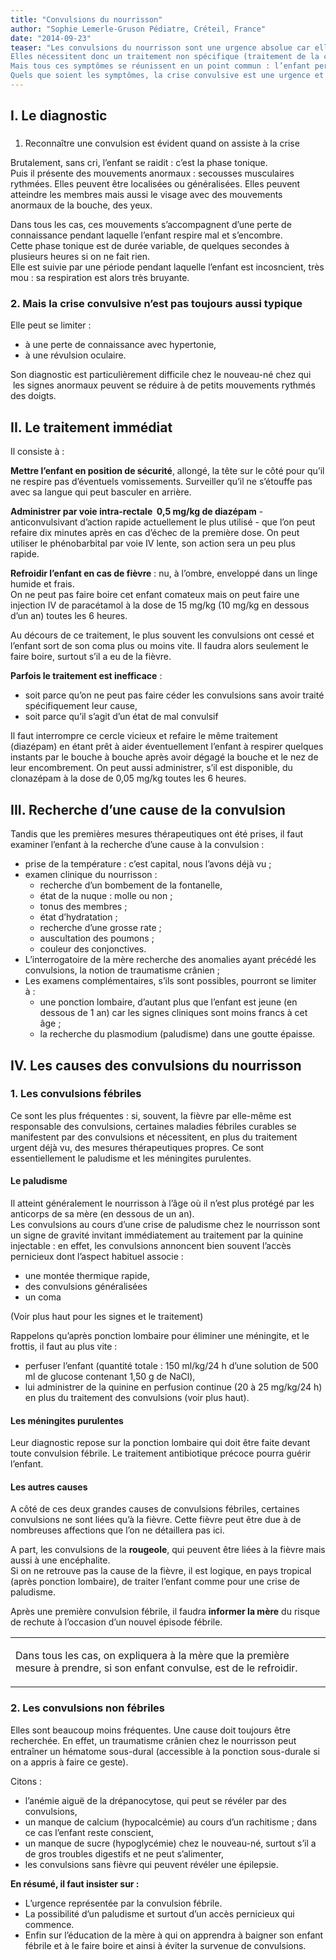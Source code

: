 ```yaml
---
title: "Convulsions du nourrisson"
author: "Sophie Lemerle-Gruson Pédiatre, Créteil, France"
date: "2014-09-23"
teaser: "Les convulsions du nourrisson sont une urgence absolue car elles peuvent mettre en jeu l’avenir neurologique, voire la vie, en évoluant vers un état de mal convulsif.  
Elles nécessitent donc un traitement non spécifique (traitement de la convulsion elle-même) tandis qu’on en recherche la cause qui peut, elle, demander un traitement spécifique (par exemple, traitement d’une méningite).  
Mais tous ces symptômes se réunissent en un point commun : l’enfant perd connaissance (en dehors de certaines causes que nous reverrons).  
Quels que soient les symptômes, la crise convulsive est une urgence et impose un traitement immédiat, après avoir pris la température. En effet, la fièvre est le facteur déclenchant ou aggravant de la plupart des convulsions du nourrisson."
---
```


## I. Le diagnostic

###   
1. Reconnaître une convulsion est évident quand on assiste à la crise

Brutalement, sans cri, l’enfant se raidit : c’est la phase tonique.  
Puis il présente des mouvements anormaux : secousses musculaires rythmées. Elles peuvent être localisées ou généralisées. Elles peuvent atteindre les membres mais aussi le visage avec des mouvements anormaux de la bouche, des yeux.

Dans tous les cas, ces mouvements s’accompagnent d’une perte de connaissance pendant laquelle l’enfant respire mal et s’encombre.  
Cette phase tonique est de durée variable, de quelques secondes à plusieurs heures si on ne fait rien.  
Elle est suivie par une période pendant laquelle l’enfant est incosncient, très mou : sa respiration est alors très bruyante.

### 2. Mais la crise convulsive n’est pas toujours aussi typique

Elle peut se limiter :

*   à une perte de connaissance avec hypertonie,
*   à une révulsion oculaire.

Son diagnostic est particulièrement difficile chez le nouveau-né chez qui  les signes anormaux peuvent se réduire à de petits mouvements rythmés des doigts.

## II. Le traitement immédiat

Il consiste à :

**Mettre l’enfant en position de sécurité**, allongé, la tête sur le côté pour qu’il ne respire pas d’éventuels vomissements. Surveiller qu’il ne s’étouffe pas avec sa langue qui peut basculer en arrière.

**Administrer par voie intra-rectale  0,5 mg/kg de diazépam** - anticonvulsivant d’action rapide actuellement le plus utilisé - que l’on peut refaire dix minutes après en cas d’échec de la première dose. On peut utiliser le phénobarbital par voie IV lente, son action sera un peu plus rapide.

**Refroidir l’enfant en cas de fièvre** : nu, à l’ombre, enveloppé dans un linge humide et frais.  
On ne peut pas faire boire cet enfant comateux mais on peut faire une injection IV de paracétamol à la dose de 15 mg/kg (10 mg/kg en dessous d’un an) toutes les 6 heures.

Au décours de ce traitement, le plus souvent les convulsions ont cessé et l’enfant sort de son coma plus ou moins vite. Il faudra alors seulement le faire boire, surtout s’il a eu de la fièvre.

**Parfois le traitement est inefficace** :

*   soit parce qu’on ne peut pas faire céder les convulsions sans avoir traité spécifiquement leur cause,
*   soit parce qu’il s’agit d’un état de mal convulsif

Il faut interrompre ce cercle vicieux et refaire le même traitement (diazépam) en étant prêt à aider éventuellement l’enfant à respirer quelques instants par le bouche à bouche après avoir dégagé la bouche et le nez de leur encombrement. On peut aussi administrer, s’il est disponible, du clonazépam à la dose de 0,05 mg/kg toutes les 6 heures.

## III. Recherche d’une cause de la convulsion

Tandis que les premières mesures thérapeutiques ont été prises, il faut examiner l’enfant à la recherche d’une cause à la convulsion :

*   prise de la température : c’est capital, nous l’avons déjà vu ;
*   examen clinique du nourrisson :
    *   recherche d’un bombement de la fontanelle,
    *   état de la nuque : molle ou non ;
    *   tonus des membres ;
    *   état d’hydratation ;
    *   recherche d’une grosse rate ;
    *   auscultation des poumons ;
    *   couleur des conjonctives.
*   L’interrogatoire de la mère recherche des anomalies ayant précédé les convulsions, la notion de traumatisme crânien ;
*   Les examens complémentaires, s’ils sont possibles, pourront se limiter à :
    *   une ponction lombaire, d’autant plus que l’enfant est jeune (en dessous de 1 an) car les signes cliniques sont moins francs à cet âge ;
    *   la recherche du plasmodium (paludisme) dans une goutte épaisse.

## IV. Les causes des convulsions du nourrisson

### 1. Les convulsions fébriles

Ce sont les plus fréquentes : si, souvent, la fièvre par elle-même est responsable des convulsions, certaines maladies fébriles curables se manifestent par des convulsions et nécessitent, en plus du traitement urgent déjà vu, des mesures thérapeutiques propres. Ce sont essentiellement le paludisme et les méningites purulentes.

#### Le paludisme

Il atteint généralement le nourrisson à l’âge où il n’est plus protégé par les anticorps de sa mère (en dessous de un an).  
Les convulsions au cours d’une crise de paludisme chez le nourrisson sont un signe de gravité invitant immédiatement au traitement par la quinine injectable : en effet, les convulsions annoncent bien souvent l’accès pernicieux dont l’aspect habituel associe :

*   une montée thermique rapide,
*   des convulsions généralisées
*   un coma

(Voir plus haut pour les signes et le traitement)

Rappelons qu’après ponction lombaire pour éliminer une méningite, et le frottis, il faut au plus vite :

*   perfuser l’enfant (quantité totale : 150 ml/kg/24 h d’une solution de 500 ml de glucose contenant 1,50 g de NaCl),
*   lui administrer de la quinine en perfusion continue (20 à 25 mg/kg/24 h) en plus du traitement des convulsions (voir plus haut).

#### Les méningites purulentes

Leur diagnostic repose sur la ponction lombaire qui doit être faite devant toute convulsion fébrile. Le traitement antibiotique précoce pourra guérir l’enfant.

#### Les autres causes

A côté de ces deux grandes causes de convulsions fébriles, certaines convulsions ne sont liées qu’à la fièvre. Cette fièvre peut être due à de nombreuses affections que l’on ne détaillera pas ici.

A part, les convulsions de la **rougeole**, qui peuvent être liées à la fièvre mais aussi à une encéphalite.  
Si on ne retrouve pas la cause de la fièvre, il est logique, en pays tropical (après ponction lombaire), de traiter l’enfant comme pour une crise de paludisme.

Après une première convulsion fébrile, il faudra **informer la mère** du risque de rechute à l’occasion d’un nouvel épisode fébrile.

<table>

<tbody>

<tr>

<td>

Dans tous les cas, on expliquera à la mère que la première mesure à prendre, si son enfant convulse, est de le refroidir.

</td>

</tr>

</tbody>

</table>

### 2. Les convulsions non fébriles

Elles sont beaucoup moins fréquentes. Une cause doit toujours être recherchée. En effet, un traumatisme crânien chez le nourrisson peut entraîner un hématome sous-dural (accessible à la ponction sous-durale si on a appris à faire ce geste).

Citons :

*   l’anémie aiguë de la drépanocytose, qui peut se révéler par des convulsions,
*   un manque de calcium (hypocalcémie) au cours d’un rachitisme ; dans ce cas l’enfant reste conscient,
*   un manque de sucre (hypoglycémie) chez le nouveau-né, surtout s’il a de gros troubles digestifs et ne peut s’alimenter,
*   les convulsions sans fièvre qui peuvent révéler une épilepsie.

**En résumé, il faut insister sur :**

*   L’urgence représentée par la convulsion fébrile.
*   La possibilité d’un paludisme et surtout d’un accès pernicieux qui commence.
*   Enfin sur l’éducation de la mère à qui on apprendra à baigner son enfant fébrile et à le faire boire et ainsi à éviter la survenue de convulsions.